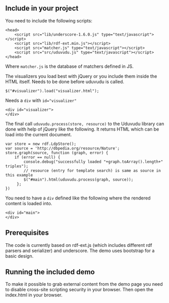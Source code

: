 Include in your project
-----------------------

You need to include the following scripts:

    <head>
        <script src="lib/underscore-1.6.0.js" type="text/javascript"></script>
        <script src="lib/rdf-ext.min.js"></script>
        <script src="matcher.js" type="text/javascript"></script>
        <script src="src/uduvudu.js" type="text/javascript"></script>
    </head>

Where `matcher.js` is the database of matchers defined in JS.

The visualizers you load best with jQuery or you include them inside the HTML itself. Needs to be done before uduvudu is called.

    $("#visualizer").load("visualizer.html");

Needs a `div` with `id="visualizer"`

    <div id="visualizer">
    </div>

The final call `uduvudu.process(store, resource)` to the Uduvudu library can done with help of jQuery like the following. It returns HTML which can be load into the current document.

    var store = new rdf.LdpStore();
    var source = 'http://dbpedia.org/resource/Nature';
    store.graph(source, function (graph, error) {
        if (error == null) {
            console.debug("successfully loaded "+graph.toArray().length+" triples");
            // resource (entry for template search) is same as source in this example
            $("#main").html(uduvudu.process(graph, source));
         };
    })

You need to have a `div` defined like the following where the rendered content is loaded into.

    <div id="main">
    </div>

Prerequisites
-------------
The code is currently based on rdf-ext.js (which includes different rdf parsers and serializer) and underscore. The demo uses bootstrap for a basic design.


Running the included demo
-------------------------
To make it possible to grab external content from the demo page you need to disable cross-site scripting security in your browser. Then open the index.html in your browser.
